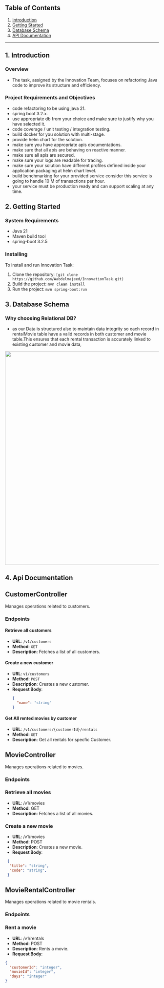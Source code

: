 
## Table of Contents

1. [Introduction](#1-introduction)
2. [Getting Started](#2-getting-started)
3. [Database Schema](#3-database-schema)
4. [API Documentation](#4-api-documentation)

---

## 1. Introduction

### Overview
- The task, assigned by the Innovation Team, focuses on refactoring Java code to improve its structure and efficiency.

### Project Requirements and Objectives

- code refactoring to be using java 21.
- spring boot 3.2.x.
- use appropriate db from your choice and make sure to justify why you have selected it.
- code coverage / unit testing / integration testing.
- build docker for you solution with multi-stage.
- provide helm chart for the solution.
- make sure you have appropriate apis documentations.
- make sure that all apis are behaving on reactive manner.
- make sure all apis are secured.
- make sure your logs are readable for tracing.
- make sure your solution have different profiles defined inside your application packaging at helm chart level.
- build benchmarking for your provided service consider this service is going to handle 10 M of transactions per hour.
- your service must be production ready and can support scaling at any time.

## 2. Getting Started

### System Requirements
- Java 21 
- Maven build tool
- spring-boot 3.2.5

### Installing 
To install and run Innovation Task:
1. Clone the repository: `[git clone https://github.com/Aabdelmajeed/InnovationTask.git)`
2. Build the project: `mvn clean install`
3. Run the project: `mvn spring-boot:run`


## 3. Database Schema
### Why choosing Relational DB?
- as our Data is structured also to maintain data integrity so each record in rentalMovie table have a valid records in both customer and movie table.This ensures that each rental transaction is accurately linked to existing customer and movie data,
<img width="700" src="https://github.com/Aabdelmajeed/InnovationTask/assets/88937645/c642addc-901e-4ed9-a966-177b234418b4">


## 4. Api Documentation

## CustomerController
Manages operations related to customers.

### Endpoints

#### Retrieve all customers
- **URL**: `/v1/customers`
- **Method**: `GET`
- **Description**: Fetches a list of all customers.

#### Create a new customer
- **URL**: `v1/customers`
- **Method**: `POST`
- **Description**: Creates a new customer.
- **Request Body**:
  ```json
  {
    "name": "string"
  }

#### Get All rented movies by customer
- **URL**: `/v1/customers/{customerId}/rentals`
- **Method**: `GET`
- **Description**: Get all rentals for specfic Customer.



## MovieController
Manages operations related to movies.

### Endpoints
### Retrieve all movies
- **URL**: /v1/movies
- **Method**: GET
- **Description**: Fetches a list of all movies.

### Create a new movie
- **URL**: /v1/movies
- **Method**: POST
- **Description**: Creates a new movie.
- **Request Body**:
```json
 {
  "title": "string",
  "code": "string",
 }
```

## MovieRentalController
Manages operations related to movie rentals.

### Endpoints
### Rent a movie
- **URL**: /v1/rentals
- **Method**: POST
- **Description**: Rents a movie.
- **Request Body**:
```json
{
  "customerId": "integer",
  "movieId": "integer",
  "days": "integer"
}
```
